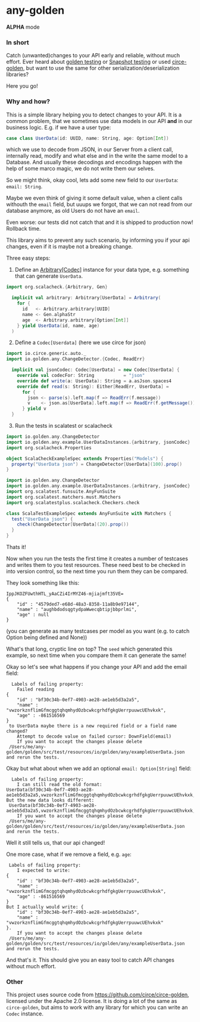 # any-golden

**ALPHA** mode

### In short

Catch (unwanted)changes to your API early and reliable, without much effort.
Ever heard about [golden testing](https://ro-che.info/articles/2017-12-04-golden-tests) or [Snapshot testing](https://jestjs.io/docs/en/snapshot-testing)
or used [circe-golden](https://github.com/circe/circe-golden), but want to use the same for other serialization/deserialization libraries?

Here you go!

### Why and how?

This is a simple library helping you to detect changes to your API. It is a common problem, that we sometimes use data models 
in our API **and** in our business logic. E.g. if we have a user type:
```Scala
case class UserData(id: UUID, name: String, age: Option[Int])
```
which we use to decode from JSON, in our Server from a client call, internally read, modify and what else and in the write
the same model to a Database.
And usually these decodings and encodings happen with the help of some marco magic, we do not write them our selves.

So we might think, okay cool, lets add some new field to our `UserData`: `email: String`. 

Maybe we even think of giving it some default value, when a client calls withouth the `email` field, but uuups we
forgot, that we can not read from our database anymore, as old Users do not have an `email`.

Even worse: our tests did not catch that and it is shipped to production now! Rollback time.

This library aims to prevent any such scenario, by informing you if your api changes, even if it is maybe not a breaking change.

Three easy steps:

1. Define an [Arbitrary[Codec]](https://github.com/typelevel/scalacheck/blob/master/doc/UserGuide.md#the-arbitrary-generator) instance
for your data type, e.g. something that can generate `UserData`.
```Scala
import org.scalacheck.{Arbitrary, Gen}

  implicit val arbitrary: Arbitrary[UserData] = Arbitrary(
    for {
      id   <- Arbitrary.arbitrary[UUID]
      name <- Gen.alphaStr
      age  <- Arbitrary.arbitrary[Option[Int]]
    } yield UserData(id, name, age)
  )
```

2. Define a `Codec[Userdata]` (here we use circe for json)
```Scala
import io.circe.generic.auto._
import io.golden.any.ChangeDetector.{Codec, ReadErr}

  implicit val jsonCodec: Codec[UserData] = new Codec[UserData] {
    override val codecFor: String           = "json"
    override def write(a: UserData): String = a.asJson.spaces4
    override def read(s: String): Either[ReadErr, UserData] =
      for {
        json <- parse(s).left.map(f => ReadErr(f.message))
        v    <- json.as[UserData].left.map(f => ReadErr(f.getMessage()))
      } yield v
  }
```

3. Run the tests in scalatest or scalacheck
```Scala
import io.golden.any.ChangeDetector
import io.golden.any.example.UserDataInstances.{arbitrary, jsonCodec}
import org.scalacheck.Properties

object ScalaCheckExampleSpec extends Properties("Models") {
  property("UserData json") = ChangeDetector[UserData](100).prop()
}
```

```Scala
import io.golden.any.ChangeDetector
import io.golden.any.example.UserDataInstances.{arbitrary, jsonCodec}
import org.scalatest.funsuite.AnyFunSuite
import org.scalatest.matchers.must.Matchers
import org.scalatestplus.scalacheck.Checkers.check

class ScalaTestExampleSpec extends AnyFunSuite with Matchers {
  test("UserData json") {
    check(ChangeDetector[UserData](20).prop())
  }
}
```

Thats it!

Now when you run the tests the first time it creates a number of testcases and writes them to you test resources.
These need best to be checked in into version control, so the next time you run them they can be compared.

They look something like this:
```
IppJKOZFUwthHTL_yAaCZi4IrMYZ46-mjiajmft35VE=
{
    "id" : "4579ded7-e68d-48a3-8358-11a8b9e97144",
    "name" : "aughbdodsqgtydpaWwecqbtipjbbprlmi",
    "age" : null
}
```
(you can generate as many testcases per model as you want (e.g. to catch Option being defined and None))

What's that long, cryptic line on top? The `seed` which generated this example, so next time when you compare them it can
generate the same!

Okay so let's see what happens if you change your API and add the email field:

```
  Labels of failing property:
    Failed reading 
{
    "id" : "bf30c34b-0ef7-4903-ae28-ae1eb5d3a2a5",
    "name" : "vwzorkznflimGfmcggtqhqmhydOzbcwkcgrhdfgkgUerrpuuwcUEhvkxk",
    "age" : -861516569
}
 to UserData maybe there is a new required field or a field name changed?
    Attempt to decode value on failed cursor: DownField(email)
    If you want to accept the changes please delete
 /Users/me/any-golden/golden/src/test/resources/io/golden/any/exampleUserData.json and rerun the tests.
```

Okay but what about when we add an optional `email: Option[String]` field:

```
  Labels of failing property:
    I can still read the old format: 
UserData(bf30c34b-0ef7-4903-ae28-ae1eb5d3a2a5,vwzorkznflimGfmcggtqhqmhydOzbcwkcgrhdfgkgUerrpuuwcUEhvkxk,Some(-861516569),None)
But the new data looks different:
 UserData(bf30c34b-0ef7-4903-ae28-ae1eb5d3a2a5,vwzorkznflimGfmcggtqhqmhydOzbcwkcgrhdfgkgUerrpuuwcUEhvkxk,Some(-861516569),Some(email@mail.com))
    If you want to accept the changes please delete
 /Users/me/any-golden/golden/src/test/resources/io/golden/any/exampleUserData.json and rerun the tests.
```

Well it still tells us, that our api changed!

One more case, what if we remove a field, e.g. `age`:

```
 Labels of failing property:
    I expected to write: 
{
    "id" : "bf30c34b-0ef7-4903-ae28-ae1eb5d3a2a5",
    "name" : "vwzorkznflimGfmcggtqhqmhydOzbcwkcgrhdfgkgUerrpuuwcUEhvkxk",
    "age" : -861516569
}
But I actually would write: {
    "id" : "bf30c34b-0ef7-4903-ae28-ae1eb5d3a2a5",
    "name" : "vwzorkznflimGfmcggtqhqmhydOzbcwkcgrhdfgkgUerrpuuwcUEhvkxk"
}.
    If you want to accept the changes please delete
 /Users/me/any-golden/golden/src/test/resources/io/golden/any/exampleUserData.json and rerun the tests.
```

And that's it. This should give you an easy tool to catch API changes without much effort.

### Other
This project uses source code from https://github.com/circe/circe-golden, licensed under the Apache 2.0 license.
It is doing a lot of the same as `circe-golden`, but aims to work with any library for which you can write an `Codec` instance.
